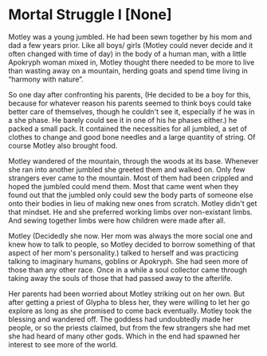 # Mortal Struggle I [None]

Motley was a young jumbled. He had been sewn together by his mom and dad a few years prior. Like all boys/ girls (Motley could never decide and it often changed with time of day) in the body of a human man, with a little Apokryph woman mixed in, Motley thought there needed to be more to live than wasting away on a mountain, herding goats and spend time living in “harmony with nature”.

So one day after confronting his parents, (He decided to be a boy for this, because for whatever reason his parents seemed to think boys could take better care of themselves, though he couldn't see it, especially if he was in a she phase. He barely could see it in one of his he phases either.) he packed a small pack. It contained the necessities for all jumbled, a set of clothes to change and good bone needles and a large quantity of string. Of course Motley also brought food.

Motley wandered of the mountain, through the woods at its base. Whenever she ran into another jumbled she greeted them and walked on. Only few strangers ever came to the mountain. Most of them had been crippled and hoped the jumbled could mend them. Most that came went when they found out that the jumbled only could sew the body parts of someone else onto their bodies in lieu of making new ones from scratch. Motley didn't get that mindset. He and she preferred working limbs over non-existant limbs. And sewing together limbs were how children were made after all.

Motley (Decidedly she now. Her mom was always the more social one and knew how to talk to people, so Motley decided to borrow something of that aspect of her mom's personality.) talked to herself and was practicing talking to imaginary humans, goblins or Apokryph. She had seen more of those than any other race. Once in a while a soul collector came through taking away the souls of those that had passed away to the afterlife. 

Her parents had been worried about Motley striking out on her own. But after getting a priest of Glypha to bless her, they were willing to let her go explore as long as she promised to come back eventually. Motley took the blessing and wandered off. The goddess had undoubtedly made her people, or so the priests claimed, but from the few strangers she had met she had heard of many other gods. Which in the end had spawned her interest to see more of the world.

